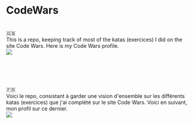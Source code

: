 # CodeWars
<br/>
🇬🇧
<br/>
This is a repo, keeping track of most of the katas (exercices) I did on the site Code Wars.
Here is my Code Wars profile.<br/>
<image src=https://www.codewars.com/users/Nalator>
<br/>
<br/><br/><br/><br/><br/>
🇫🇷
<br/>
Voici le repo, consistant à garder une vision d'ensemble sur les différents katas (exercices) que j'ai complété sur le site Code Wars.
Voici en suivant, mon profil sur ce dernier.<br/>
<image src=https://www.codewars.com/users/Nalator>
<br/>
